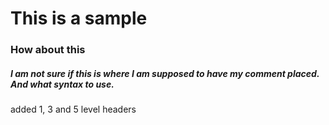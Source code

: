 # This is a sample

### How about this 




##### I am not sure if this is where I am supposed to have my comment placed. And what syntax to use. 
added  1, 3 and 5 level headers
